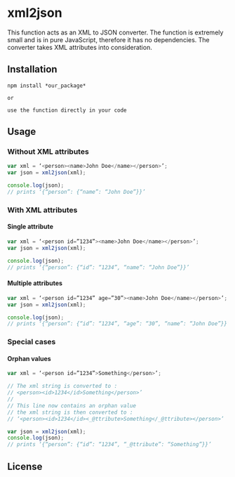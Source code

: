 # xml2json
This function acts as an XML to JSON converter. The function is extremely small and is in pure JavaScript, therefore it has no dependencies. 
The converter takes XML attributes into consideration. 
## Installation
```
npm install *our_package*

or

use the function directly in your code
```
## Usage
### Without XML attributes
```javascript
var xml = ‘<person><name>John Doe</name></person>’;
var json = xml2json(xml); 

console.log(json); 
// prints ‘{“person”: {“name”: “John Doe”}}’
```
### With XML attributes
#### Single attribute
```javascript
var xml = ‘<person id=”1234”><name>John Doe</name></person>’;
var json = xml2json(xml);

console.log(json); 
// prints ‘{“person”: {“id”: “1234”, “name”: “John Doe”}}’
```
#### Multiple attributes
```javascript
var xml = ‘<person id=”1234” age=”30”><name>John Doe</name></person>’;
var json = xml2json(xml); 

console.log(json); 
// prints ‘{“person”: {“id”: “1234”, “age”: “30”, “name”: “John Doe”}}’
```
### Special cases
#### Orphan values
```javascript
var xml = ‘<person id=”1234”>Something</person>’;

// The xml string is converted to : 
// <person><id>1234</id>Something</person>’
//
// This line now contains an orphan value
// the xml string is then converted to :
// ‘<person><id>1234</id><_@ttribute>Something</_@ttribute></person>’

var json = xml2json(xml);
console.log(json); 
// prints ‘{“person”: {“id”: “1234”, “_@ttribute”: “Something”}}’
```
## License

